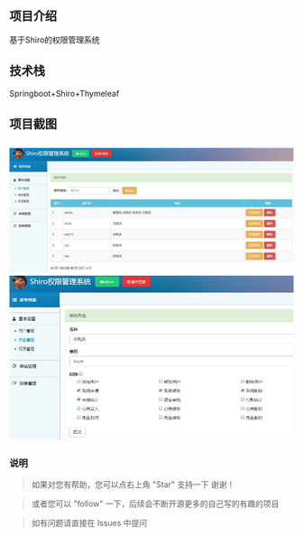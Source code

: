 <h2>项目介绍</h2>

基于Shiro的权限管理系统

<h2>技术栈</h2>
Springboot+Shiro+Thymeleaf


<h2>项目截图<h2>
<img src="https://github.com/tiantian2000/shiro-perm/blob/gh-pages/示例.jpg"/>
<img src="https://github.com/tiantian2000/shiro-perm/blob/gh-pages/示例1.jpg"/>



### 说明
>  如果对您有帮助，您可以点右上角 "Star" 支持一下 谢谢！

>  或者您可以 "follow" 一下，后续会不断开源更多的自己写的有趣的项目

> 如有问题请直接在 Issues 中提问
